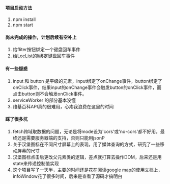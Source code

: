 #### 项目启动方法
1. npm install
2. npm start

#### 尚未完成的操作，计划后续有空补上
1. 给fliter按钮绑定一个键盘回车事件
2. 给LocList的li绑定键盘回车事件

#### 有一些疑惑
1. input 和 button 是平级的元素，input绑定了onChange事件，button绑定了onClick事件，结果input的onChange事件会触发button的onClick事件，而点击button则不会触发onClick事件。
2. serviceWorker 的部分基本没懂
3. 维基百科API真的很难用，心疼我浪费在这里的时间


#### 踩了很多坑
1. fetch跨域取数据的问题，无论是将mode设为'cors'或'no-cors'都不好用，最终还是需要服务器端的支持，否则只能用jsonP
2. 关于汉堡图标在不同尺寸屏幕上的表现，用了媒体查询的方式，研究了一些移动屏幕的尺寸
3. 汉堡图标点击后更改父元素类的逻辑，差点就打算去操作DOM，后来还是用state来传递控制值实现
4. 这个项目写了一天半，主要的时间还是花在阅读google map的使用文档上，infoWindow花了很多时间，后来是查看了源码才搞明白